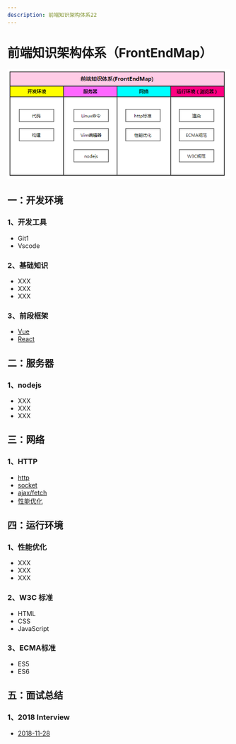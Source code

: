 ```yaml
---
description: 前端知识架构体系22
---
```


# 前端知识架构体系（FrontEndMap）

![&#x524D;&#x6BB5;&#x77E5;&#x8BC6;&#x67B6;&#x6784;&#x4F53;&#x7CFB;&#x56FE;](.gitbook/assets/image%20%281%29.png)

## 一：开发环境

### 1、开发工具

* Git1
* Vscode

### 2、基础知识

* XXX
* XXX
* XXX

### 3、前段框架

* [Vue](http://zhouxianfei.gitee.io/gitbook-vue/)
* [React](http://zhouxianfei.gitee.io/gitbook-react/)



## 二：服务器

### 1、nodejs

* XXX
* XXX
* XXX

## 三：网络

### 1、HTTP

* [http](https://github.com/frontendmap/frontendmap/blob/master/net/http.md)
* [socket](https://github.com/frontendmap/frontendmap/blob/master/net/socket.md)
* [ajax/fetch](https://github.com/frontendmap/frontendmap/blob/master/net/ajax-fetch.md)
* [性能优化](https://github.com/frontendmap/frontendmap/blob/master/net/performance.md)

## 四：运行环境

### 1、性能优化

* XXX
* XXX
* XXX

### 2、W3C 标准

* HTML
* CSS
* JavaScript

### 3、ECMA标准

* ES5
* ES6

## 五：面试总结

###  1、2018  Interview

* [2018-11-28](http://zhouxianfei.gitee.io/gitbook-resume-front)








